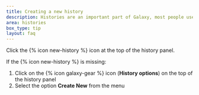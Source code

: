 ```yaml
---
title: Creating a new history
description: Histories are an important part of Galaxy, most people use a new history for every new analysis. Always make sure to give your histories good names, so you can easily find your results back later.
area: histories
box_type: tip
layout: faq
---
```


Click the {% icon new-history %} icon at the top of the history panel.

If the {% icon new-history %} is missing:
1. Click on the {% icon galaxy-gear %} icon (**History options**) on the top of the history panel
2. Select the option **Create New** from the menu
